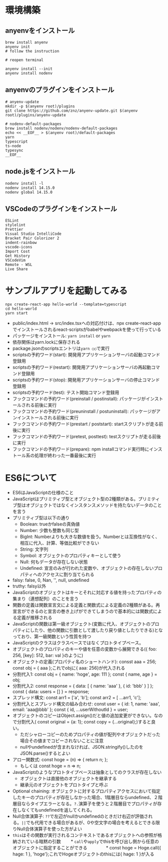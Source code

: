 # 環境構築

## anyenvをインストール

```
brew install anyenv
anyenv init
# follow the instruction

# reopen terminal

anyenv install --init
anyenv install nodenv
```

## anyenvのプラグインをインストール

```
# anyenv-update
mkdir -p $(anyenv root)/plugins
git clone https://github.com/znz/anyenv-update.git $(anyenv root)/plugins/anyenv-update

# nodenv-default-packages
brew install nodenv/nodenv/nodenv-default-packages
echo << __EOF__ > $(anyenv root)/default-packages
yarn
typescript
ts-node
typesync
__EOF__
```

## node.jsをインストール

```
nodenv install -l
nodenv install 14.15.0
nodenv global 14.15.0
```

## VSCodeのプラグインをインストール

```
ESLint
stylelint
Prettier
Visual Studio IntelliCode
Bracket Pair Colorizer 2
indent-rainbow
vscode-icons
Import Cost
Get History
VSCodeVim
Remote - WSL
Live Share
```

# サンプルアプリを起動してみる

```
npx create-react-app hello-world --template=typescript
cd hello-world
yarn start
```

* public/index.html -> src/index.tsxへの対応付けは、npx create-react-appでインストールされるreact-scriptsがbabelやwebpackを使って行っている
* パッケージをインストール: `yarn install` or `yarn`
* 依存関係はyarn.lockに保存される
* package.jsonのscriptsエントリは`yarn ○○`で実行
* scriptsの予約ワード(start): 開発用アプリケーションサーバの起動コマンド登録用
* scriptsの予約ワード(restart): 開発用アプリケーションサーバの再起動コマンド登録用
* scriptsの予約ワード(stop): 開発用アプリケーションサーバの停止コマンド登録用
* scriptsの予約ワード(test): テスト開始コマンド登録用
* フックコマンドの予約ワード(preinstall / postinstall): パッケージがインストールされる前後に実行
* フックコマンドの予約ワード(preuninstall / postuninstall): パッケージがアンインストールされる前後に実行
* フックコマンドの予約ワード(prestart / poststart): startスクリプトが走る前後に実行
* フックコマンドの予約ワード(pretest, posttest): testスクリプトが走る前後に実行
* フックコマンドの予約ワード(prepare): npm installコマンド実行時にインストール系の処理が終わった一番最後に実行

# ES6について

* ES6はJavaScriptの仕様のこと
* JavaScriptはプリミティブ型とオブジェクト型の2種類がある。プリミティブ型はオブジェクトではなくインスタンスメソッドを持たないデータのことを言う
* プリミティブ型は以下の通り
  * Boolean: trueかfalseの真偽値
  * Number: 少数も整数も同じ型
  * BigInt: Numberよりも大きな数値を扱う。Numberとは互換性がなく、相互に代入、計算、等価比較ができない
  * String: 文字列
  * Symbol: オブジェクトのプロパティキーとして使う
  * Null: 何もデータが存在しない状態
  * Undefined: 宣言のみが行われた変数や、オブジェクトの存在しないプロパティへのアクセスに割り当てられる
* falsy: false, 0, Nan, '', null, undefined
* truthy: falsy以外
* JavaScriptのオブジェクトはキーとそれに対応する値を持ったプロパティの集まり（連想配列）のことを言う
* 関数の定義は関数宣言文による定義と関数式による定義の2種類がある。再宣言ができるのと宣言の巻き上げができてしまうので基本的には関数式による定義が推移される
* JavaScriptの関数は第一級オブジェクト(変数に代入、オブジェクトのプロパティにしたり、他の関数に引数として渡したり戻り値としたりできる)となっており、第一級関数という性質を持つ
* JavaScriptのクラスはクラスベースではなくプロトタイプベース。
* オブジェクトのプロパティのキーや値を任意の変数から展開できる({ foo: 256, [key]: 512, bar: val }のように)
* オブジェクトの定義(プロパティ名のショートハンド): consst aaa = 256; const obj = { aaa };これでobjに{ aaa: 256}が代入される
* 分割代入1: const obj = { name: 'hoge', age: 111 }; const { name, age } = obj;
* 分割代入2: const response = { data: [ { name: 'aaa' }, { id: 'bbb' } ] }; const { data: users = [] } = response;
* スプレッド構文: const arr1 = ['a', 'b']; const arr2 = [ ...arr1, 'c'];
* 分割代入とスプレッド構文の組み合わせ: const user = { id: 1, name: 'aaa', email: 'aaa@bbb' }; const { id, ...userWithoutId } = user;
* オブジェクトのコピーはObject.assign()だと値の追加変更ができない。なので分割代入( const original = {a: 1}; const copy = {...original};)すると良い。
  * ただシャローコピーのためプロパティの値が配列やオブジェクトだった場合その値までコピーされないことに注意
  * nullやundefinedが含まれなければ、JSON.stringify()したのをJSON.parse()するとよい
* アロー関数式: const hoge = (n) => { return n; };
  * もしくは const hoge = n => n;
* JavaScriptのようなプロトタイプベースは抽象としてのクラスが存在しない
  * オブジェクトは直接他のオブジェクトを継承する
  * 継承元のオブジェクトをプロトタイプと呼ぶ
* Optional chaining: オブジェクトに対するプロパティアクセスにおいて指定したキーのプロパティが存在しなかった場合、1階層目ならundefined、２階層目ならタイプエラーとなる。`?.`演算子を使うと２階層目でプロパティが存在しなくてもundefinedを返してくれる。
* Null合体演算子: `??`で左辺がnullかundefinedのときだけ右辺が評価される。`||`でも代用できる場合があるが、0や空文字の場合を考えるとできる限りNull合体演算子を使った方がよい
* `this`はその関数が実行されるコンテキストであるオブジェクトへの参照が格納されている暗黙の引数
　　* `call`や`apply`でthisを呼び出し側から任意のオブジェクトに指定することができる
　　　　* const hoge = Hoge.call({ hage: 1 }, 'hoge'};これでHogeオブジェクトのthisには{ hage: 1 }が入る
